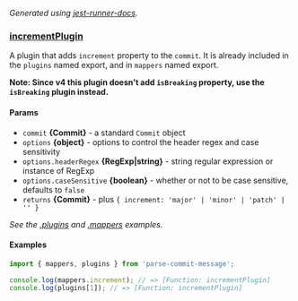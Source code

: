 

_Generated using [jest-runner-docs](https://ghub.now.sh/jest-runner-docs)._

### [incrementPlugin](./src/plugins/increment.ts#L27)

A plugin that adds `increment` property to the `commit`.
It is already included in the `plugins` named export,
and in `mappers` named export.

**Note: Since v4 this plugin doesn't add `isBreaking` property, use the `isBreaking` plugin instead.**


<span id="incrementplugin-params"></span>

#### Params

- `commit` **{Commit}** - a standard `Commit` object
- `options` **{object}** - options to control the header regex and case sensitivity
- `options.headerRegex` **{RegExp|string}** - string regular expression or instance of RegExp
- `options.caseSensitive` **{boolean}** - whether or not to be case sensitive, defaults to `false`
- `returns` **{Commit}** - plus `{ increment: 'major' | 'minor' | 'patch' | '' }`

_See the [.plugins](#plugins) and [.mappers](#mappers)  examples._

<span id="incrementplugin-examples"></span>

#### Examples

```js
import { mappers, plugins } from 'parse-commit-message';

console.log(mappers.increment); // => [Function: incrementPlugin]
console.log(plugins[1]); // => [Function: incrementPlugin]
```

